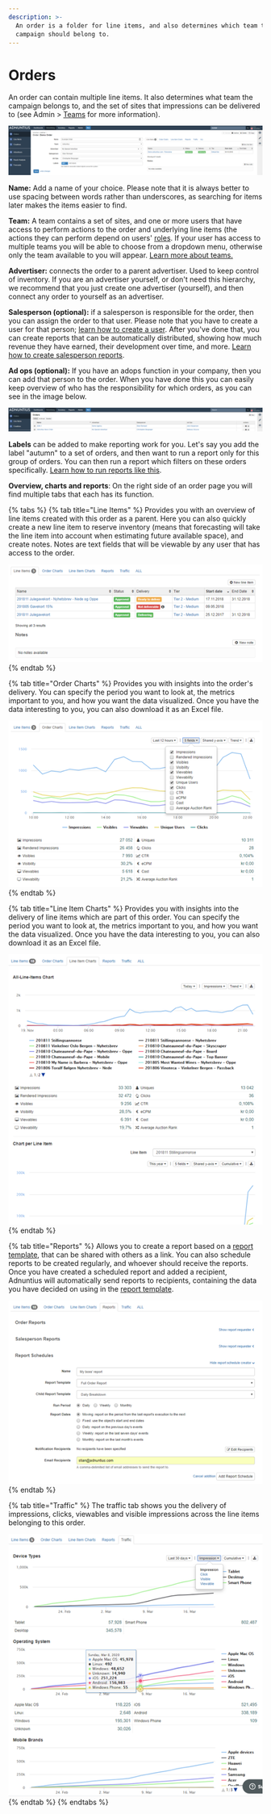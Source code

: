 ```yaml
---
description: >-
  An order is a folder for line items, and also determines which team that the
  campaign should belong to.
---
```


# Orders

An order can contain multiple line items. It also determines what team the campaign belongs to, and the set of sites that impressions can be delivered to \(see Admin &gt; [Teams](../../admin-api/endpoints/teams.md) for more information\).

![An example order](../../../.gitbook/assets/201811-advertising-order.png)

**Name:** Add a name of your choice. Please note that it is always better to use spacing between words rather than underscores, as searching for items later makes the items easier to find.

**Team:** A team contains a set of sites, and one or more users that have access to perform actions to the order and underlying line items \(the actions they can perform depend on users' [roles](../../admin-api/endpoints/roles.md). If your user has access to multiple teams you will be able to choose from a dropdown menu, otherwise only the team available to you will appear. [Learn more about teams.](../admin/#teams)

**Advertiser:** connects the order to a parent advertiser. Used to keep control of inventory. If you are an advertiser yourself, or don't need this hierarchy, we recommend that you just create one advertiser \(yourself\), and then connect any order to yourself as an advertiser.

**Salesperson \(optional\):** if a salesperson is responsible for the order, then you can assign the order to that user. Please note that you have to create a user for that person; [learn how to create a user](../admin/#users-and-user-profile). After you've done that, you can create reports that can be automatically distributed, showing how much revenue they have earned, their development over time, and more. [Learn how to create salesperson reports](../reports/#reports-report-templates-and-report-schedules).

**Ad ops \(optional\):** If you have an adops function in your company, then you can add that person to the order. When you have done this you can easily keep overview of who has the responsibility for which orders, as you can see in the image below.

![Overview of orders, containing among other ad ops users](../../../.gitbook/assets/201811-advertising-order-overview.png)

**Labels** can be added to make reporting work for you. Let's say you add the label "autumn" to a set of orders, and then want to run a report only for this group of orders. You can then run a report which filters on these orders specifically. [Learn how to run reports like this](../reports/#advertising-queries).

**Overview, charts and reports**: On the right side of an order page you will find multiple tabs that each has its function.

{% tabs %}
{% tab title="Line Items" %}
Provides you with an overview of line items created with this order as a parent. Here you can also quickly create a new line item to reserve inventory \(means that forecasting will take the line item into account when estimating future available space\), and create notes. Notes are text fields that will be viewable by any user that has access to the order.

![](../../../.gitbook/assets/201811-advertising-order-line-item-overview.png)
{% endtab %}

{% tab title="Order Charts" %}
Provides you with insights into the order's delivery. You can specify the period you want to look at, the metrics important to you, and how you want the data visualized. Once you have the data interesting to you, you can also download it as an Excel file.

![](../../../.gitbook/assets/201811-advertising-order-charts.png)
{% endtab %}

{% tab title="Line Item Charts" %}
Provides you with insights into the delivery of line items which are part of this order. You can specify the period you want to look at, the metrics important to you, and how you want the data visualized. Once you have the data interesting to you, you can also download it as an Excel file.

![](../../../.gitbook/assets/201811-advertising-line-item-charts.png)
{% endtab %}

{% tab title="Reports" %}
Allows you to create a report based on a [report template](../reports/#reports-report-templates-and-report-schedules), that can be shared with others as a link. You can also schedule reports to be created regularly, and whoever should receive the reports. Once you have created a scheduled report and added a recipient, Adnuntius will automatically send reports to recipients, containing the data you have decided on using in the [report template](../reports/#reports-report-templates-and-report-schedules).

![](../../../.gitbook/assets/201811-advertising-order-report-scheduler.png)
{% endtab %}

{% tab title="Traffic" %}
The traffic tab shows you the delivery of impressions, clicks, viewables and visible impressions across the line items belonging to this order. 

![](../../../.gitbook/assets/202003-orders-traffic.png)
{% endtab %}
{% endtabs %}

